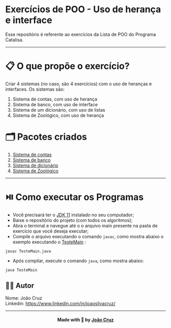 # Exercícios de POO - Uso de herança e interface

Esse repositório é referente ao exercícios da Lista de POO do Programa Catalisa.

---

# 📋 O que propõe o exercício?

Criar 4 sistemas (no caso, são 4 exercícios) com o uso de heranças e interfaces. Os sistemas são:

1. Sistema de contas, com uso de herança
2. Sistema de banco, com uso de interface
3. Sistema de um dicionário, com uso de listas
4. Sistema de Zoológico, com uso de herança

# 🗂️ Pacotes criados

1. [Sistema de contas](https://github.com/joaocruzzup/lista02-POO/tree/main/src/Ex01_Conta) 
2. [Sistema de banco](https://github.com/joaocruzzup/lista02-POO/tree/main/src/Ex02_Banco) 
3. [Sistema de dicionário](https://github.com/joaocruzzup/lista02-POO/tree/main/src/Ex03_Dicionario)
4. [Sistema de Zoológico](https://github.com/joaocruzzup/lista02-POO/tree/main/src/Ex04_Animal)

---

# ⏯️ Como executar os Programas

- Você precisará ter o [JDK 11](https://www.oracle.com/java/technologies/downloads/#java11) instalado no seu computador;
- Baixe o repositório do projeto (com todos os algoritmos);
- Abra o terminal e navegue até o o arquivo main presente na pasta de exercicio que você deseja executar;
- Compile o arquivo executando o comando `javac`, como mostra abaixo o exemplo executando o [TesteMain](https://github.com/joaocruzzup/lista02-POO/blob/main/src/Ex01_Conta/TesteMain.java) :
```
javac TesteMain.java
```
- Após compilar, execute o comando `java`, como mostra abaixo:
```
java TesteMain
```

## 👨‍💻 Autor

Nome: João Cruz<br>Linkedin: https://www.linkedin.com/in/joaosilvacruz/

---

<h4 align=center>Made with 💚 by <a href="https://github.com/joaocruzzup">João Cruz</a></h4>
